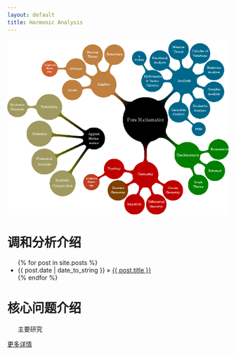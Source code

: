 ```yaml
---
layout: default
title: Harmonic Analysis
---
```


![avatar](/harmonic-analysis.png)


<div id="home">
  <h1>调和分析介绍</h1>
  <ul class="posts">
    {% for post in site.posts %}
      <li><span>{{ post.date | date_to_string }}</span> &raquo; <a href="{{ post.url }}">{{ post.title }}</a></li>
    {% endfor %}
  </ul>

  <h1>核心问题介绍</h1>
  <ul class="posts">
    主要研究
  </ul>
  <div><a class="extra" href="/core">更多详情</a></div>

</div>
